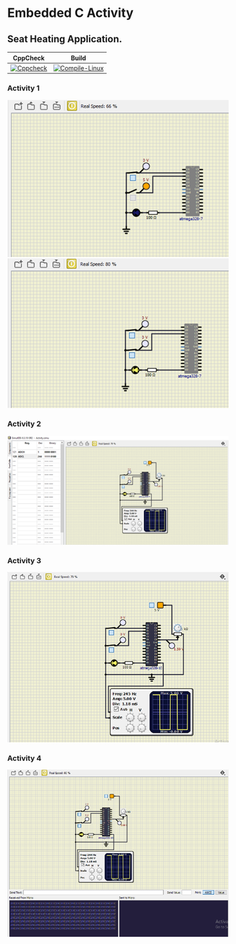 # Embedded C Activity

## Seat Heating Application.


|CppCheck                   |      Build                |                                      
|--------                   |-------------------------- |
|[![Cppcheck](https://github.com/Snehasm20/Embedded_C/actions/workflows/code_quality.yml/badge.svg?branch=main)](https://github.com/Snehasm20/Embedded_C/actions/workflows/code_quality.yml)|[![Compile-Linux](https://github.com/Snehasm20/Embedded_C/actions/workflows/compile.yml/badge.svg?branch=main)](https://github.com/Snehasm20/Embedded_C/actions/workflows/compile.yml)|

### Activity 1

![image](https://github.com/Snehasm20/Embedded_C/blob/main/simulation/act_1_off.PNG?raw=true)
![image](https://github.com/Snehasm20/Embedded_C/blob/main/simulation/act_1_on.PNG?raw=true)

### Activity 2

![image](https://github.com/Snehasm20/Embedded_C/blob/main/simulation/Activity_2.PNG?raw=true)

### Activity 3

![image](https://github.com/Snehasm20/Embedded_C/blob/main/simulation/Activity_3.PNG?raw=true)

### Activity 4
![image](https://github.com/Snehasm20/Embedded_C/blob/main/simulation/activity_4.PNG?raw=true)

